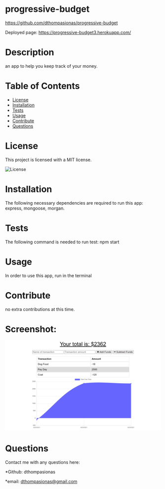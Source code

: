 # progressive-budget 

https://github.com/dthompasionas/progressive-budget

Deployed page: 
https://progressive-budget3.herokuapp.com/

# Description
an app to help you keep track of your money.

# Table of Contents
* [License](#license) 
* [Installation](#installation)
* [Tests](#tests)
* [Usage](#usage)
* [Contribute](#contribute)
* [Questions](#questions)

# License 
This project is licensed with a MIT license.

![License](https://img.shields.io/badge/License-MIT-blue.svg)

# Installation
The following necessary dependencies are required to run this app: express, mongoose, morgan. 

# Tests
The following command is needed to run test: npm start

# Usage
In order to use this app, run in the terminal

# Contribute
no extra contributions at this time.

# Screenshot:
![](./public/images/screenshot.png)

# Questions
Contact me with any questions here:

*Github: dthompasionas

*email: dthompasionas@gmail.com 
